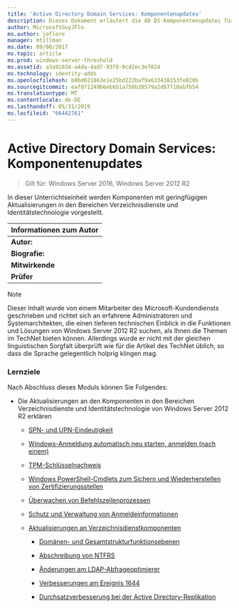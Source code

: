 ```yaml
---
title: 'Active Directory Domain Services: Komponentenupdates'
description: Dieses Dokument erläutert die AD DS-Komponentenupdates für Windows Server 2012 R2
author: MicrosoftGuyJFlo
ms.author: joflore
manager: mtillman
ms.date: 09/08/2017
ms.topic: article
ms.prod: windows-server-threshold
ms.assetid: a3a91034-a4da-4ad7-93f8-0cd2ec3e7824
ms.technology: identity-adds
ms.openlocfilehash: b0bd021863e1e25bd222baf9a633438153fe820b
ms.sourcegitcommit: eaf071249b6eb6b1a758b38579a2d87710abfb54
ms.translationtype: MT
ms.contentlocale: de-DE
ms.lasthandoff: 05/31/2019
ms.locfileid: "66442761"
---
```

# <a name="active-directory-domain-services-component-updates"></a>Active Directory Domain Services: Komponentenupdates

>Gilt für: Windows Server 2016, Windows Server 2012 R2

In dieser Unterrichtseinheit werden Komponenten mit geringfügigen Aktualisierungen in den Bereichen Verzeichnisdienste und Identitätstechnologie vorgestellt.  


| Informationen zum Autor |
|------------------|
|   **Autor:**    |
|     **Biografie:**     |
| **Mitwirkende** |
|  **Prüfer**   |

> [!NOTE]  
> Dieser Inhalt wurde von einem Mitarbeiter des Microsoft-Kundendiensts geschrieben und richtet sich an erfahrene Administratoren und Systemarchitekten, die einen tieferen technischen Einblick in die Funktionen und Lösungen von Windows Server 2012 R2 suchen, als Ihnen die Themen im TechNet bieten können. Allerdings wurde er nicht mit der gleichen linguistischen Sorgfalt überprüft wie für die Artikel des TechNet üblich, so dass die Sprache gelegentlich holprig klingen mag.  

### <a name="what-you-will-learn"></a>Lernziele  
Nach Abschluss dieses Moduls können Sie Folgendes:  

-   Die Aktualisierungen an den Komponenten in den Bereichen Verzeichnisdienste und Identitätstechnologie von Windows Server 2012 R2 erklären  

    -   [SPN- und UPN-Eindeutigkeit](../../../ad-ds/manage/component-updates/SPN-and-UPN-uniqueness.md)  

    -   [Windows-Anmeldung automatisch neu starten, anmelden &#40;nach einem&#41;](../../../ad-ds/manage/component-updates/Winlogon-Automatic-Restart-Sign-On--ARSO-.md)  

    -   [TPM-Schlüsselnachweis](../../../ad-ds/manage/component-updates/TPM-Key-Attestation.md)  

    -   [Windows PowerShell-Cmdlets zum Sichern und Wiederherstellen von Zertifizierungsstellen](../../../ad-ds/manage/component-updates/CA-Backup-and-Restore-Windows-PowerShell-cmdlets.md)  

    -   [Überwachen von Befehlszeilenprozessen](../../../ad-ds/manage/component-updates/Command-line-process-auditing.md)  

    -   [Schutz und Verwaltung von Anmeldeinformationen](https://technet.microsoft.com/library/dn408190.aspx)  

    -   [Aktualisierungen an Verzeichnisdienstkomponenten](../../../ad-ds/manage/component-updates/Directory-Services-component-updates.md)  

        -   [Domänen- und Gesamtstrukturfunktionsebenen](../../../ad-ds/manage/component-updates/../../../ad-ds/manage/component-updates/Directory-Services-component-updates.md#BKMK_FL)  

        -   [Abschreibung von NTFRS](../../../ad-ds/manage/component-updates/Directory-Services-component-updates.md#BKMK_NTFRS)  

        -   [Änderungen am LDAP-Abfrageoptimierer](../../../ad-ds/manage/component-updates/../../../ad-ds/manage/component-updates/Directory-Services-component-updates.md#BKMK_LDAPQuery)  

        -   [Verbesserungen am Ereignis 1644](../../../ad-ds/manage/component-updates/Directory-Services-component-updates.md#BKMK_1644)  

        -   [Durchsatzverbesserung bei der Active Directory-Replikation](../../../ad-ds/manage/component-updates/../../../ad-ds/manage/component-updates/Directory-Services-component-updates.md#BKMK_ADRepl)  



